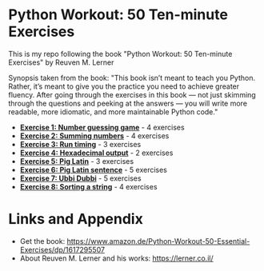 # Python Workout: 50 Ten-minute Exercises
This is my repo following the book "Python Workout: 50 Ten-minute Exercises" by Reuven M. Lerner 

Synopsis taken from the book:
"This book isn’t meant to teach you Python. Rather, it’s meant to give you the practice you need to achieve greater fluency. After going through the exercises in this book — not just skimming through the questions and peeking at the answers — you will write more readable, more idiomatic, and more maintainable Python code."

* **[Exercise 1: Number guessing game](https://github.com/nihathalici/Python-Workout-50-Ten-minute-Exercises/tree/main/CHPT-01-Numeric-Types/Exer-01-Number-guessing-game)** - 4 exercises
* **[Exercise 2: Summing numbers](https://github.com/nihathalici/Python-Workout-50-Ten-minute-Exercises/tree/main/CHPT-01-Numeric-Types/Exer-02-Summing-numbers)** - 4 exercises
* **[Exercise 3: Run timing](https://github.com/nihathalici/Python-Workout-50-Ten-minute-Exercises/tree/main/CHPT-01-Numeric-Types/Exer-03-Run-timing)** - 3 exercises
* **[Exercise 4: Hexadecimal output](https://github.com/nihathalici/Python-Workout-50-Ten-minute-Exercises/tree/main/CHPT-01-Numeric-Types/Exer-04-Hexadecimal-output)** - 2 exercises
* **[Exercise 5: Pig Latin](https://github.com/nihathalici/Python-Workout-50-Ten-minute-Exercises/tree/main/CHPT-02-Strings/Exer-05-Pig-Latin)** - 3 exercises
* **[Exercise 6: Pig Latin sentence](https://github.com/nihathalici/Python-Workout-50-Ten-minute-Exercises/tree/main/CHPT-02-Strings/Exer-06-Pig-Latin-sentence)** - 5 exercises
* **[Exercise 7: Ubbi Dubbi](https://github.com/nihathalici/Python-Workout-50-Ten-minute-Exercises/tree/main/CHPT-02-Strings/Exer-07-Ubbi-Dubbi)** - 5 exercises
* **[Exercise 8: Sorting a string](https://github.com/nihathalici/Python-Workout-50-Ten-minute-Exercises/tree/main/CHPT-02-Strings/Exer-08-Sorting-a-string)** - 4 exercises

Links and Appendix
========================================================

- Get the book: https://www.amazon.de/Python-Workout-50-Essential-Exercises/dp/1617295507
- About Reuven M. Lerner and his works: https://lerner.co.il/
